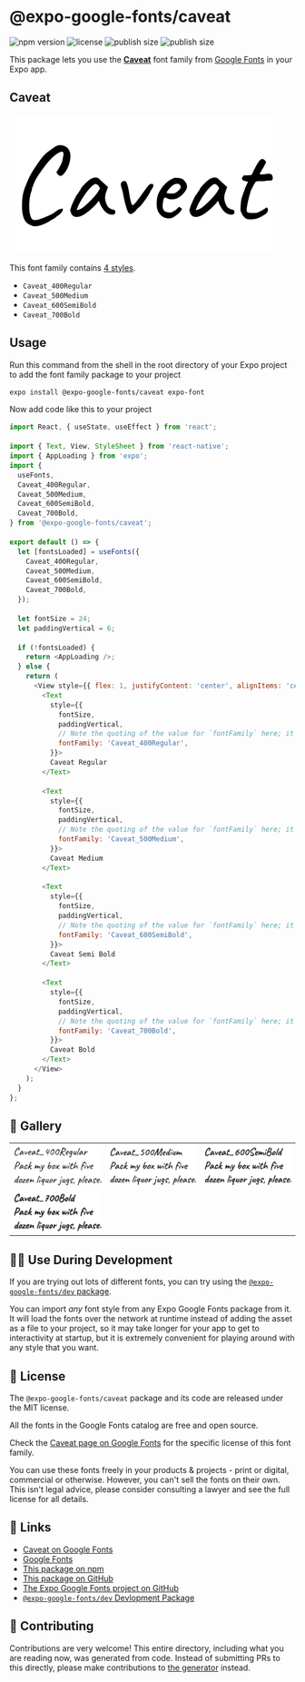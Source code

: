 # @expo-google-fonts/caveat

![npm version](https://flat.badgen.net/npm/v/@expo-google-fonts/caveat)
![license](https://flat.badgen.net/github/license/expo/google-fonts)
![publish size](https://flat.badgen.net/packagephobia/install/@expo-google-fonts/caveat)
![publish size](https://flat.badgen.net/packagephobia/publish/@expo-google-fonts/caveat)

This package lets you use the [**Caveat**](https://fonts.google.com/specimen/Caveat) font family from [Google Fonts](https://fonts.google.com/) in your Expo app.

## Caveat

![Caveat](./font-family.png)

This font family contains [4 styles](#-gallery).

- `Caveat_400Regular`
- `Caveat_500Medium`
- `Caveat_600SemiBold`
- `Caveat_700Bold`

## Usage

Run this command from the shell in the root directory of your Expo project to add the font family package to your project
```sh
expo install @expo-google-fonts/caveat expo-font
```

Now add code like this to your project
```js
import React, { useState, useEffect } from 'react';

import { Text, View, StyleSheet } from 'react-native';
import { AppLoading } from 'expo';
import {
  useFonts,
  Caveat_400Regular,
  Caveat_500Medium,
  Caveat_600SemiBold,
  Caveat_700Bold,
} from '@expo-google-fonts/caveat';

export default () => {
  let [fontsLoaded] = useFonts({
    Caveat_400Regular,
    Caveat_500Medium,
    Caveat_600SemiBold,
    Caveat_700Bold,
  });

  let fontSize = 24;
  let paddingVertical = 6;

  if (!fontsLoaded) {
    return <AppLoading />;
  } else {
    return (
      <View style={{ flex: 1, justifyContent: 'center', alignItems: 'center' }}>
        <Text
          style={{
            fontSize,
            paddingVertical,
            // Note the quoting of the value for `fontFamily` here; it expects a string!
            fontFamily: 'Caveat_400Regular',
          }}>
          Caveat Regular
        </Text>

        <Text
          style={{
            fontSize,
            paddingVertical,
            // Note the quoting of the value for `fontFamily` here; it expects a string!
            fontFamily: 'Caveat_500Medium',
          }}>
          Caveat Medium
        </Text>

        <Text
          style={{
            fontSize,
            paddingVertical,
            // Note the quoting of the value for `fontFamily` here; it expects a string!
            fontFamily: 'Caveat_600SemiBold',
          }}>
          Caveat Semi Bold
        </Text>

        <Text
          style={{
            fontSize,
            paddingVertical,
            // Note the quoting of the value for `fontFamily` here; it expects a string!
            fontFamily: 'Caveat_700Bold',
          }}>
          Caveat Bold
        </Text>
      </View>
    );
  }
};

```

## 🔡 Gallery


||||
|-|-|-|
|![Caveat_400Regular](./Caveat_400Regular.ttf.png)|![Caveat_500Medium](./Caveat_500Medium.ttf.png)|![Caveat_600SemiBold](./Caveat_600SemiBold.ttf.png)||
|![Caveat_700Bold](./Caveat_700Bold.ttf.png)||||


## 👩‍💻 Use During Development

If you are trying out lots of different fonts, you can try using the [`@expo-google-fonts/dev` package](https://github.com/expo/google-fonts/tree/master/font-packages/dev#readme).

You can import *any* font style from any Expo Google Fonts package from it. It will load the fonts
over the network at runtime instead of adding the asset as a file to your project, so it may take longer
for your app to get to interactivity at startup, but it is extremely convenient
for playing around with any style that you want.

## 📖 License

The `@expo-google-fonts/caveat` package and its code are released under the MIT license.

All the fonts in the Google Fonts catalog are free and open source.

Check the [Caveat page on Google Fonts](https://fonts.google.com/specimen/Caveat) for the specific license of this font family.

You can use these fonts freely in your products & projects - print or digital, commercial or otherwise. However, you can't sell the fonts on their own. This isn't legal advice, please consider consulting a lawyer and see the full license for all details.

## 🔗 Links

- [Caveat on Google Fonts](https://fonts.google.com/specimen/Caveat)
- [Google Fonts](https://fonts.google.com/)
- [This package on npm](https://www.npmjs.com/package/@expo-google-fonts/caveat)
- [This package on GitHub](https://github.com/expo/google-fonts/tree/master/font-packages/caveat)
- [The Expo Google Fonts project on GitHub](https://github.com/expo/google-fonts)
- [`@expo-google-fonts/dev` Devlopment Package](https://github.com/expo/google-fonts/tree/master/font-packages/dev)

## 🤝 Contributing

Contributions are very welcome! This entire directory, including what you are reading now, was generated from code. Instead of submitting PRs to this directly, please make contributions to [the generator](https://github.com/expo/google-fonts/tree/master/packages/generator) instead.
